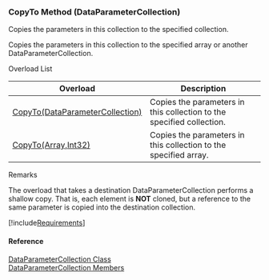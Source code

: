 ﻿### CopyTo Method (DataParameterCollection)

Copies the parameters in this collection to the specified collection.

Copies the parameters in this collection to the specified array or another DataParameterCollection.

Overload List

| Overload | Description |
| --- | --- |
| [CopyTo(DataParameterCollection)](FChoice.Common~FChoice.Common.Data.DataParameterCollection~CopyTo(DataParameterCollection).md) | Copies the parameters in this collection to the specified collection.   |
| [CopyTo(Array,Int32)](FChoice.Common~FChoice.Common.Data.DataParameterCollection~CopyTo(Array,Int32).md) | Copies the parameters in this collection to the specified array.   |

Remarks

The overload that takes a destination DataParameterCollection performs a shallow copy. That is, each element is **NOT** cloned, but a reference to the same parameter is copied into the destination collection.

[!include[Requirements](../partials/requirements.md)]



#### Reference

[DataParameterCollection Class](FChoice.Common~FChoice.Common.Data.DataParameterCollection.md)  
[DataParameterCollection Members](FChoice.Common~FChoice.Common.Data.DataParameterCollection_members.md)